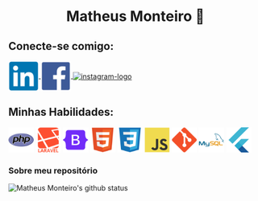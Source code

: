 # <center>Matheus Monteiro :metal:</center>


## Conecte-se comigo:

<a href="https://www.linkedin.com/in/matheus-monteiro-379128186/" target="_blank"> 
    <img src="https://raw.githubusercontent.com/devicons/devicon/master/icons/linkedin/linkedin-original.svg" alt="linkedin-logo" width="60" height="60" align="center"/>
</a>

<a href="https://www.facebook.com/Matheus.Stack001" target="_blank"> 
    <img src="https://raw.githubusercontent.com/devicons/devicon/master/icons/facebook/facebook-original.svg" alt="facebook-logo" width="60" height="60" align="center"/>
</a>

<a href="https://www.instagram.com/mths.mike/" target="_blank"> 
    <img src="https://www.adevv.com.br/wp-content/uploads/2018/10/instagram-logo-png.png" alt="instagram-logo" width="60" height="60" align="center"/>
</a>


## Minhas Habilidades:

<img src="https://raw.githubusercontent.com/devicons/devicon/master/icons/php/php-original.svg" alt="php-skill" width="50" height="50"/>

<img src="https://raw.githubusercontent.com/devicons/devicon/master/icons/laravel/laravel-plain-wordmark.svg" alt="laravel-skill" width="50" height="50"/>

<img src="https://raw.githubusercontent.com/devicons/devicon/master/icons/bootstrap/bootstrap-plain.svg" alt="bootstrap-skill" width="50" height="50"/>

<img src="https://raw.githubusercontent.com/devicons/devicon/master/icons/html5/html5-original.svg" alt="html5-skill" width="50" height="50"/>

<img src="https://raw.githubusercontent.com/devicons/devicon/master/icons/css3/css3-original.svg" alt="css3-skill" width="50" height="50"/>

<img src="https://raw.githubusercontent.com/devicons/devicon/master/icons/javascript/javascript-original.svg" alt="javascript-skill" width="50" height="50"/>

<img src="https://raw.githubusercontent.com/devicons/devicon/master/icons/git/git-original.svg" alt="git-skill" width="50" height="50"/>

<img src="https://raw.githubusercontent.com/devicons/devicon/master/icons/mysql/mysql-original-wordmark.svg" alt="mysql-skill" width="50" height="50"/>

<img src="https://raw.githubusercontent.com/devicons/devicon/master/icons/flutter/flutter-original.svg" alt="flutter-skill" width="50" height="50"/>


### Sobre meu repositório

![Matheus Monteiro's github status](https://github-readme-stats.vercel.app/api?username=matheus-java&show_icons=true&theme=cobalt)
